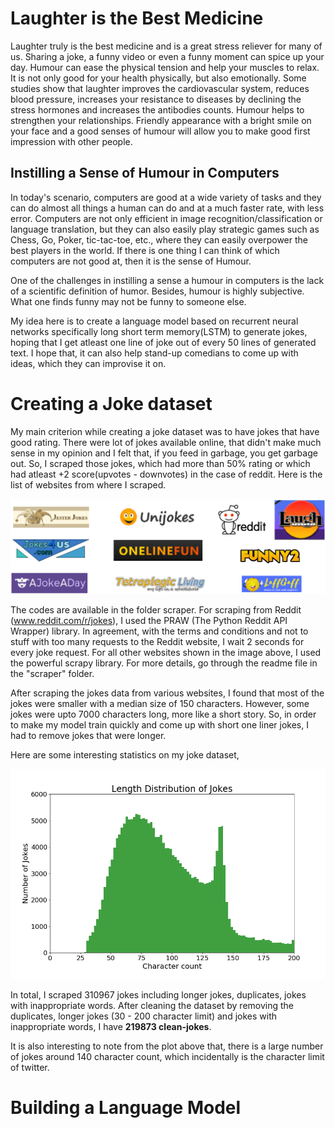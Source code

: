 # Laughter is the Best Medicine 

  Laughter truly is the best medicine and is a great stress reliever for many of us. Sharing a joke, a funny video or even a funny moment can spice up your day. Humour can ease the physical tension and help your muscles to relax. It is not only good for your health physically, but also emotionally. Some studies show that laughter improves the cardiovascular system, reduces blood pressure, increases your resistance to diseases by declining the stress hormones and increases the antibodies counts. Humour helps to strengthen your relationships. Friendly appearance with a bright smile on your face and a good senses of humour will allow you to make good first impression with other people. 




## Instilling a Sense of Humour in Computers

  In today's scenario, computers are good at a wide variety of tasks and they can do almost all things a human can do and at a much faster rate, with less error. Computers are not only efficient in image recognition/classification or language translation, but they can also easily play strategic games such as Chess, Go, Poker, tic-tac-toe, etc., where they can easily overpower the best players in the world. If there is one thing I can think of which computers are not good at, then it is the sense of Humour.


  One of the challenges in instilling a sense a humour in computers is the lack of a scientific definition of humor. Besides, humour is highly subjective. What one finds funny may not be funny to someone else. 


  My idea here is to create a language model based on recurrent neural networks specifically long short term memory(LSTM) to generate jokes, hoping that I get atleast one line of joke out of every 50 lines of generated text. I hope that, it can also help stand-up comedians to come up with ideas, which they can improvise it on. 
  
# Creating a Joke dataset

My main criterion while creating a joke dataset was to have jokes that have good rating. There were lot of jokes available online, that didn't make much sense in my opinion and I felt that, if you feed in garbage, you get garbage out. So, I scraped those jokes, which had more than 50% rating or which had atleast +2 score(upvotes - downvotes) in the case of reddit. Here is the list of websites from where I scraped.   

![Alt text](scraper/joke_sources.png "Title")

The codes are available in the folder scraper. For scraping from Reddit (www.reddit.com/r/jokes), I used the PRAW (The Python Reddit API Wrapper)  library. In agreement, with the terms and conditions and not to stuff with too many requests to the Reddit website, I wait 2 seconds for every joke request. For all other websites shown in the image above, I used the powerful scrapy library. For more details, go through the readme file in the "scraper" folder. 

After scraping the jokes data from various websites, I found that most of the jokes were smaller with a median size of 150 characters. However, some jokes were upto 7000 characters long, more like a short story. So, in order to make my model train quickly and come up with short one liner jokes, I had to remove jokes that were longer. 


Here are some interesting statistics on my joke dataset,

![Alt text](scraper/reduceddata.png "Title")

In total, I scraped 310967 jokes including longer jokes, duplicates, jokes with inappropriate words. After cleaning the dataset by removing the duplicates, longer jokes (30 - 200 character limit) and  jokes with inappropriate words, I have **219873 clean-jokes**.

It is also interesting to note from the plot above that, there is a large number of jokes around 140 character count, which incidentally is the character limit of twitter. 

# Building a Language Model








